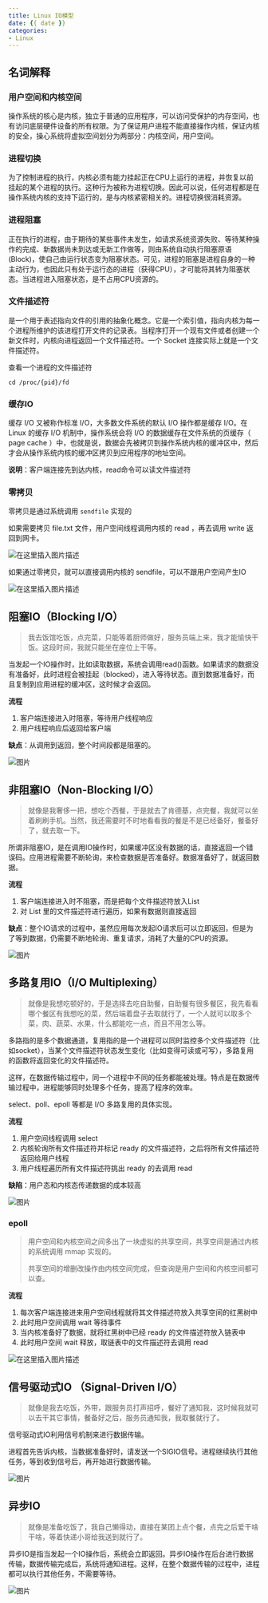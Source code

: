 ```yaml
---
title: Linux IO模型
date: {{ date }}
categories:
- Linux
---
```


## 名词解释

### 用户空间和内核空间

操作系统的核心是内核，独立于普通的应用程序，可以访问受保护的内存空间，也有访问底层硬件设备的所有权限。为了保证用户进程不能直接操作内核，保证内核的安全，操心系统将虚拟空间划分为两部分：内核空间，用户空间。

### 进程切换

为了控制进程的执行，内核必须有能力挂起正在CPU上运行的进程，并恢复以前挂起的某个进程的执行。这种行为被称为进程切换。因此可以说，任何进程都是在操作系统内核的支持下运行的，是与内核紧密相关的。进程切换很消耗资源。

### 进程阻塞

正在执行的进程，由于期待的某些事件未发生，如请求系统资源失败、等待某种操作的完成、新数据尚未到达或无新工作做等，则由系统自动执行阻塞原语(Block)，使自己由运行状态变为阻塞状态。可见，进程的阻塞是进程自身的一种主动行为，也因此只有处于运行态的进程（获得CPU），才可能将其转为阻塞状态。当进程进入阻塞状态，是不占用CPU资源的。

### 文件描述符

是一个用于表述指向文件的引用的抽象化概念。它是一个索引值，指向内核为每一个进程所维护的该进程打开文件的记录表。当程序打开一个现有文件或者创建一个新文件时，内核向进程返回一个文件描述符。一个 Socket 连接实际上就是一个文件描述符。

查看一个进程的文件描述符

```shell
cd /proc/{pid}/fd
```

### 缓存IO

缓存 I/O 又被称作标准 I/O，大多数文件系统的默认 I/O 操作都是缓存 I/O。在 Linux 的缓存 I/O 机制中，操作系统会将 I/O 的数据缓存在文件系统的页缓存（ page cache ）中，也就是说，数据会先被拷贝到操作系统内核的缓冲区中，然后才会从操作系统内核的缓冲区拷贝到应用程序的地址空间。

**说明**：客户端连接先到达内核，read命令可以读文件描述符

### 零拷贝

零拷贝是通过系统调用 `sendfile` 实现的

如果需要拷贝 file.txt 文件，用户空间线程调用内核的 read ，再去调用 write 返回到网卡。

![在这里插入图片描述](https://img-blog.csdnimg.cn/20210202230912874.png?x-oss-process=image/watermark,type_ZmFuZ3poZW5naGVpdGk,shadow_10,text_aHR0cHM6Ly9ibG9nLmNzZG4ubmV0L3dlaXhpbl80MjEwMzAyNg==,size_16,color_FFFFFF,t_70)

 如果通过零拷贝，就可以直接调用内核的 sendfile，可以不跟用户空间产生IO

![在这里插入图片描述](https://img-blog.csdnimg.cn/20210202230508156.png?x-oss-process=image/watermark,type_ZmFuZ3poZW5naGVpdGk,shadow_10,text_aHR0cHM6Ly9ibG9nLmNzZG4ubmV0L3dlaXhpbl80MjEwMzAyNg==,size_16,color_FFFFFF,t_70)

## 阻塞IO（Blocking I/O）

> 我去饭馆吃饭，点完菜，只能等着厨师做好，服务员端上来，我才能愉快干饭。这段时间，我就只能坐在座位上干等。

当发起一个IO操作时，比如读取数据，系统会调用read()函数。如果请求的数据没有准备好，此时进程会被挂起（blocked），进入等待状态。直到数据准备好，而且复制到应用进程的缓冲区，这时候才会返回。

**流程**

1. 客户端连接进入时阻塞，等待用户线程响应
2. 用户线程响应后返回给客户端

**缺点**：从调用到返回，整个时间段都是阻塞的。

![图片](https://mmbiz.qpic.cn/mmbiz_png/PMZOEonJxWeAYtnuB7ibZeUF12WG7DsvhicuM5hqswJdvYY5Sz6FTYJiaiaxu1OcNQodIribgQlj6xgW6r5oDp84H5A/640?wx_fmt=png&wxfrom=5&wx_lazy=1&wx_co=1)

## 非阻塞IO（Non-Blocking I/O）

> 就像是我奢侈一把，想吃个西餐，于是就去了肯德基，点完餐，我就可以坐着刷刷手机。当然，我还需要时不时地看看我的餐是不是已经备好，餐备好了，就去取一下。

所谓非阻塞IO，是在调用IO操作时，如果缓冲区没有数据的话，直接返回一个错误码。应用进程需要不断轮询，来检查数据是否准备好。数据准备好了，就返回数据。

**流程**

1. 客户端连接进入时不阻塞，而是把每个文件描述符放入List
2. 对 List 里的文件描述符进行遍历，如果有数据则直接返回

**缺点**：整个IO请求的过程中，虽然应用每次发起IO请求后可以立即返回，但是为了等到数据，仍需要不断地轮询、重复请求，消耗了大量的CPU的资源。

![图片](https://mmbiz.qpic.cn/mmbiz_png/PMZOEonJxWeAYtnuB7ibZeUF12WG7Dsvh7q2urnumVCHJL7OgiaAHs9bv99h1n3NMr0kNxhiaC6kGOtmPbZLdDYsw/640?wx_fmt=png&wxfrom=5&wx_lazy=1&wx_co=1)

## 多路复用IO（I/O Multiplexing）

> 就像是我想吃顿好的，于是选择去吃自助餐，自助餐有很多餐区，我先看看哪个餐区有我想吃的菜，然后端着盘子去取就行了，一个人就可以取多个菜，肉、蔬菜、水果，什么都能吃一点，而且不用怎么等。

多路指的是多个数据通道，复用指的是一个进程可以同时监控多个文件描述符（比如socket），当某个文件描述符状态发生变化（比如变得可读或可写），多路复用的函数将返回变化的文件描述符。

这样，在数据传输过程中，同一个进程中不同的任务都能被处理。特点是在数据传输过程中，进程能够同时处理多个任务，提高了程序的效率。

select、poll、epoll 等都是 I/O 多路复用的具体实现。

**流程**

1. 用户空间线程调用 select
2. 内核轮询所有文件描述符并标记 ready 的文件描述符，之后将所有文件描述符返回给用户线程
3. 用户线程遍历所有文件描述符挑出 ready 的去调用 read

**缺陷**：用户态和内核态传递数据的成本较高

![图片](https://mmbiz.qpic.cn/mmbiz_png/PMZOEonJxWeAYtnuB7ibZeUF12WG7DsvhsbaF9RHMsCKQxKX6DedO7aSaWYBtKG90DlY17uv2VmdKoYy4n2KpoA/640?wx_fmt=png&wxfrom=5&wx_lazy=1&wx_co=1)

### epoll

> 用户空间和内核空间之间多出了一块虚拟的共享空间，共享空间是通过内核的系统调用 mmap 实现的。
>
> 共享空间的增删改操作由内核空间完成，但查询是用户空间和内核空间都可以查。

**流程**

1. 每次客户端连接进来用户空间线程就将其文件描述符放入共享空间的红黑树中
2. 此时用户空间调用 wait 等待事件
3. 当内核准备好了数据，就将红黑树中已经 ready 的文件描述符放入链表中
4. 此时用户空间 wait 释放，取链表中的文件描述符去调用 read

![在这里插入图片描述](https://img-blog.csdnimg.cn/20210202232431428.png?x-oss-process=image/watermark,type_ZmFuZ3poZW5naGVpdGk,shadow_10,text_aHR0cHM6Ly9ibG9nLmNzZG4ubmV0L3dlaXhpbl80MjEwMzAyNg==,size_16,color_FFFFFF,t_70)

## 信号驱动式IO （Signal-Driven I/O）

> 就像是我去吃饭，外带，跟服务员打声招呼，餐好了通知我，这时候我就可以去干其它事情，餐备好之后，服务员通知我，我取餐就行了。

信号驱动式IO利用信号机制来进行数据传输。

进程首先告诉内核，当数据准备好时，请发送一个SIGIO信号。进程继续执行其他任务，等到收到信号后，再开始进行数据传输。

![图片](https://mmbiz.qpic.cn/mmbiz_png/PMZOEonJxWeAYtnuB7ibZeUF12WG7DsvhcRYyNYxlWpVON0e75F26t12vibLaGOHKjbXSSKpFjaUHjUpERvKMGibg/640?wx_fmt=png&tp=wxpic&wxfrom=5&wx_lazy=1&wx_co=1)

## 异步IO

> 就像是准备吃饭了，我自己懒得动，直接在某团上点个餐，点完之后爱干啥干啥，等着快递小哥给我送到就行了。

异步IO是指当发起一个IO操作后，系统会立即返回。异步IO操作在后台进行数据传输，数据传输完成后，系统将通知进程。这样，在整个数据传输的过程中，进程都可以执行其他任务，不需要等待。

![图片](https://mmbiz.qpic.cn/mmbiz_png/PMZOEonJxWeAYtnuB7ibZeUF12WG7Dsvh5QwFxXr7tYoCtcibgA6NX0ic8kzD6MvOPAEXZf42zr8ib388n4e4V5LcA/640?wx_fmt=png&tp=wxpic&wxfrom=5&wx_lazy=1&wx_co=1)